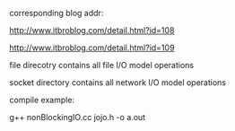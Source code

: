 corresponding blog addr:

http://www.itbroblog.com/detail.html?id=108

http://www.itbroblog.com/detail.html?id=109


file direcotry contains all file I/O model operations

socket directory contains all network I/O model operations

compile example:

g++ nonBlockingIO.cc jojo.h -o a.out
